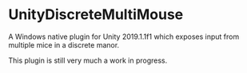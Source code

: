 # UnityDiscreteMultiMouse
A Windows native plugin for Unity 2019.1.1f1 which exposes input from multiple mice in a discrete manor.

This plugin is still very much a work in progress.